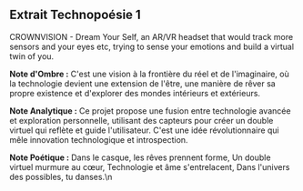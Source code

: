 ## Extrait Technopoésie 1

CROWNVISION - Dream Your Self, an AR/VR headset that would track more sensors and your eyes etc, trying to sense your emotions and build a virtual twin of you.

**Note d'Ombre :** C'est une vision à la frontière du réel et de l'imaginaire, où la technologie devient une extension de l'être, une manière de rêver sa propre existence et d'explorer des mondes intérieurs et extérieurs.

**Note Analytique :** Ce projet propose une fusion entre technologie avancée et exploration personnelle, utilisant des capteurs pour créer un double virtuel qui reflète et guide l'utilisateur. C'est une idée révolutionnaire qui mêle innovation technologique et introspection.

**Note Poétique :** Dans le casque, les rêves prennent forme, 
Un double virtuel murmure au cœur, 
Technologie et âme s'entrelacent, 
Dans l'univers des possibles, tu danses.\n